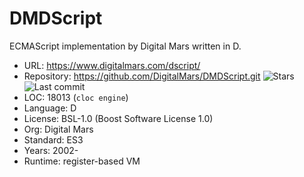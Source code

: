 # DMDScript

ECMAScript implementation by Digital Mars written in D.

* URL:        https://www.digitalmars.com/dscript/
* Repository: https://github.com/DigitalMars/DMDScript.git <img src="https://img.shields.io/github/stars/DigitalMars/DMDScript?label=&style=flat-square" alt="Stars"><img src="https://img.shields.io/github/last-commit/DigitalMars/DMDScript?label=&style=flat-square" alt="Last commit">
* LOC:        18013 (`cloc engine`)
* Language:   D
* License:    BSL-1.0 (Boost Software License 1.0)
* Org:        Digital Mars
* Standard:   ES3
* Years:      2002-
* Runtime:    register-based VM
